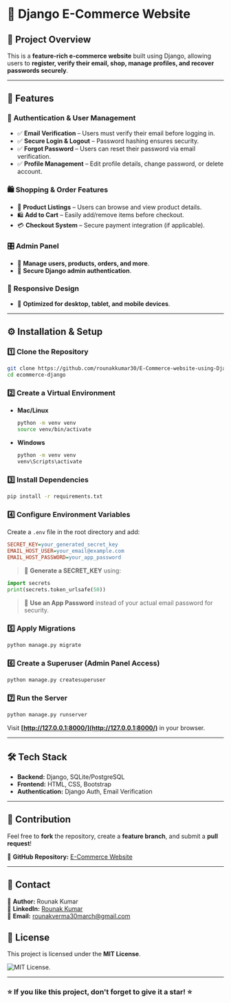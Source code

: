 
# 🛒 Django E-Commerce Website  

## 📌 Project Overview  
This is a **feature-rich e-commerce website** built using Django, allowing users to **register, verify their email, shop, manage profiles, and recover passwords securely**.  

---

## 🚀 Features  

### 🔐 **Authentication & User Management**  
- ✅ **Email Verification** – Users must verify their email before logging in.  
- ✅ **Secure Login & Logout** – Password hashing ensures security.  
- ✅ **Forgot Password** – Users can reset their password via email verification.  
- ✅ **Profile Management** – Edit profile details, change password, or delete account.  

### 🛍️ **Shopping & Order Features**  
- 🛒 **Product Listings** – Users can browse and view product details.  
- 🛍️ **Add to Cart** – Easily add/remove items before checkout.  
- 💳 **Checkout System** – Secure payment integration (if applicable).  

### 🎛️ **Admin Panel**  
- 🔧 **Manage users, products, orders, and more**.  
- 🔑 **Secure Django admin authentication**.  

### 📱 **Responsive Design**  
- 📲 **Optimized for desktop, tablet, and mobile devices**.  

---

## ⚙️ Installation & Setup  

### 1️⃣ Clone the Repository  
```bash
git clone https://github.com/rounakkumar30/E-Commerce-website-using-Django.git
cd ecommerce-django
```

### 2️⃣ Create a Virtual Environment  
- **Mac/Linux**  
  ```bash
  python -m venv venv
  source venv/bin/activate
  ```
- **Windows**  
  ```bash
  python -m venv venv
  venv\Scripts\activate
  ```

### 3️⃣ Install Dependencies  
```bash
pip install -r requirements.txt
```

### 4️⃣ Configure Environment Variables  
Create a `.env` file in the root directory and add:  
```ini
SECRET_KEY=your_generated_secret_key
EMAIL_HOST_USER=your_email@example.com
EMAIL_HOST_PASSWORD=your_app_password
```

> 🔹 **Generate a SECRET_KEY** using:  
```python
import secrets
print(secrets.token_urlsafe(50))
```

> 🔹 **Use an App Password** instead of your actual email password for security.  

### 5️⃣ Apply Migrations  
```bash
python manage.py migrate
```

### 6️⃣ Create a Superuser (Admin Panel Access)  
```bash
python manage.py createsuperuser
```

### 7️⃣ Run the Server  
```bash
python manage.py runserver
```
Visit **[http://127.0.0.1:8000/](http://127.0.0.1:8000/)** in your browser.  

---

## 🛠 Tech Stack  
- **Backend:** Django, SQLite/PostgreSQL  
- **Frontend:** HTML, CSS, Bootstrap  
- **Authentication:** Django Auth, Email Verification  

---

## 🤝 Contribution  
Feel free to **fork** the repository, create a **feature branch**, and submit a **pull request**!  

📌 **GitHub Repository:** [E-Commerce Website](https://github.com/rounakkumar30/E-Commerce-website-using-Django.git)  

---

## 📩 Contact  
🔹 **Author:** Rounak Kumar  
🔹 **LinkedIn:** [Rounak Kumar](https://www.linkedin.com/in/rounakkumar30/)  
🔹 **Email:** rounakverma30march@gmail.com  

## 📜 License

This project is licensed under the **MIT License**.

![MIT License](https://img.shields.io/badge/License-MIT-green.svg).

---

### ⭐ **If you like this project, don't forget to give it a star!** ⭐  




